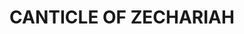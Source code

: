 ---
capo: 0
id: 0
lang: en-us
page: '49'
step: pre
subtitle: ''
tags:
- hym
title: CANTICLE OF ZECHARIAH
---